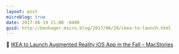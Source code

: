 ```yaml
---
layout: post
microblog: true
date: 2017-06-19 21:00 -0400
guid: http://benhager.micro.blog/2017/06/20/ikea-to-launch.html
---
```

📱 [IKEA to Launch Augmented Reality iOS App in the Fall – MacStories](https://www.macstories.net/linked/ikea-to-launch-augmented-reality-ios-app-in-the-fall/)
